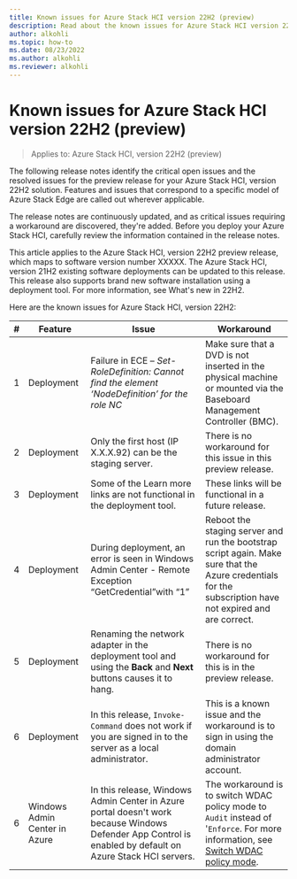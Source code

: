 ```yaml
---
title: Known issues for Azure Stack HCI version 22H2 (preview)
description: Read about the known issues for Azure Stack HCI version 22H2 (preview)
author: alkohli
ms.topic: how-to
ms.date: 08/23/2022
ms.author: alkohli
ms.reviewer: alkohli
---
```


# Known issues for Azure Stack HCI version 22H2 (preview)

> Applies to: Azure Stack HCI, version 22H2 (preview)

The following release notes identify the critical open issues and the resolved issues for the preview release for your Azure Stack HCI, version 22H2 solution. Features and issues that correspond to a specific model of Azure Stack Edge are called out wherever applicable.

The release notes are continuously updated, and as critical issues requiring a workaround are discovered, they're added. Before you deploy your Azure Stack HCI, carefully review the information contained in the release notes.

This article applies to the Azure Stack HCI, version 22H2 preview release, which maps to software version number XXXXX. The Azure Stack HCI, version 21H2 existing software deployments can be updated to this release. This release also supports brand new software installation using a deployment tool. For more information, see What's new in 22H2.

Here are the known issues for Azure Stack HCI, version 22H2:

|#|Feature|Issue|Workaround|
|-|------|------|----------|
|1|Deployment |Failure in ECE – *Set-RoleDefinition: Cannot find the element ‘NodeDefinition’ for the role NC*|Make sure that a DVD is not inserted in the physical machine or mounted via the Baseboard Management Controller (BMC).|
|2|Deployment |Only the first host (IP X.X.X.92) can be the staging server.|There is no workaround for this issue in this preview release.|
|3|Deployment |Some of the Learn more links are not functional in the deployment tool.|These links will be functional in a future release.|
|4|Deployment |During deployment, an error is seen in Windows Admin Center - Remote Exception “GetCredential”with “1”|Reboot the staging server and run the bootstrap script again. Make sure that the Azure credentials for the subscription have not expired and are correct.|
|5|Deployment |Renaming the network adapter in the deployment tool and using the **Back** and **Next** buttons causes it to hang.|There is no workaround for this is in the preview release.|
|6|Deployment |In this release, `Invoke-Command` does not work if you are signed in to the server as a local administrator.|This is a known issue and the workaround is to sign in using the domain administrator account.|
|6|Windows Admin Center in Azure |In this release, Windows Admin Center in Azure portal doesn't work because Windows Defender App Control is enabled by default on Azure Stack HCI servers. |The workaround is to switch WDAC policy mode to `Audit` instead of '`Enforce`. For more information, see [Switch WDAC policy mode]().|
